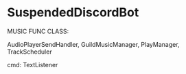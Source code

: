 # SuspendedDiscordBot
MUSIC FUNC CLASS:

AudioPlayerSendHandler, GuildMusicManager, PlayManager, TrackScheduler

cmd: TextListener
